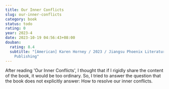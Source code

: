 ```yaml
---
title: Our Inner Conflicts
slug: our-inner-conflicts
category: book
status: todo
rating: 0
year: 2023-4
date: 2023-10-19 04:56:43+08:00
douban:
  rating: 8.4
  subtitle: "[American] Karen Horney / 2023 / Jiangsu Phoenix Literature and Art
    Publishing"
---
```


After reading 'Our Inner Conflicts', I thought that if I rigidly share the content of the book, it would be too ordinary. So, I tried to answer the question that the book does not explicitly answer: How to resolve our inner conflicts.
